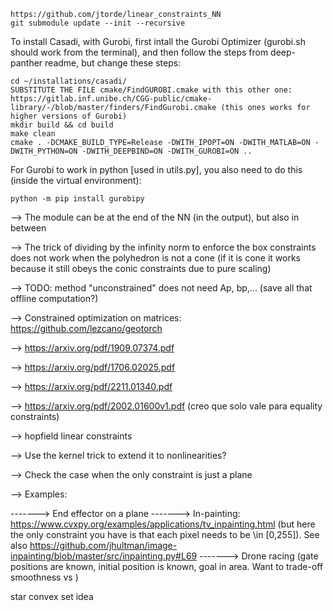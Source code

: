 ```
https://github.com/jtorde/linear_constraints_NN
git submodule update --init --recursive
```

To install Casadi, with Gurobi, first intall the Gurobi Optimizer (gurobi.sh should work from the terminal), and then follow the steps from deep-panther readme, but change these steps:
```
cd ~/installations/casadi/ 
SUBSTITUTE THE FILE cmake/FindGUROBI.cmake with this other one: https://gitlab.inf.unibe.ch/CGG-public/cmake-library/-/blob/master/finders/FindGurobi.cmake (this ones works for higher versions of Gurobi)
mkdir build && cd build
make clean 
cmake . -DCMAKE_BUILD_TYPE=Release -DWITH_IPOPT=ON -DWITH_MATLAB=ON -DWITH_PYTHON=ON -DWITH_DEEPBIND=ON -DWITH_GUROBI=ON ..
```

For Gurobi to work in python [used in utils.py], you also need to do this (inside the virtual environment):
```
python -m pip install gurobipy
```

--> The module can be at the end of the NN (in the output), but also in between

--> The trick of dividing by the infinity norm to enforce the box constraints does not work when the polyhedron is not a cone (if it is cone it works because it still obeys the conic constraints due to pure scaling)

--> TODO: method "unconstrained" does not need Ap, bp,... (save all that offline computation?)

--> Constrained optimization on matrices: https://github.com/lezcano/geotorch

--> https://arxiv.org/pdf/1909.07374.pdf

--> https://arxiv.org/pdf/1706.02025.pdf

--> https://arxiv.org/pdf/2211.01340.pdf

--> https://arxiv.org/pdf/2002.01600v1.pdf (creo que solo vale para equality constraints)

--> hopfield linear constraints

--> Use the kernel trick to extend it to nonlinearities?

--> Check the case when the only constraint is just a plane

--> Examples:

-------> End effector on a plane
-------> In-painting: https://www.cvxpy.org/examples/applications/tv_inpainting.html (but here the only constraint you have is that each pixel needs to be \in [0,255]). See also https://github.com/jhultman/image-inpainting/blob/master/src/inpainting.py#L69
-------> Drone racing (gate positions are known, initial position is known, goal in area. Want to trade-off smoothness vs )

star convex set idea